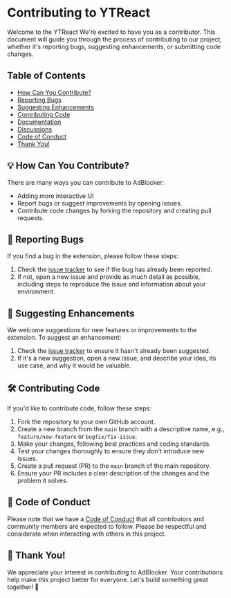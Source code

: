 # Contributing to YTReact

Welcome to the YTReact We're excited to have you as a contributor. This document will guide you through the process of contributing to our project, whether it's reporting bugs, suggesting enhancements, or submitting code changes.

## Table of Contents

- [How Can You Contribute?](#how-can-you-contribute)
- [Reporting Bugs](#reporting-bugs)
- [Suggesting Enhancements](#suggesting-enhancements)
- [Contributing Code](#contributing-code)
- [Documentation](#documentation)
- [Discussions](#discussions)
- [Code of Conduct](#code-of-conduct)
- [Thank You!](#thank-you)

## 💡 How Can You Contribute?

There are many ways you can contribute to AdBlocker:

- Adding more interactive UI
- Report bugs or suggest improvements by opening issues.
- Contribute code changes by forking the repository and creating pull requests.


## 🐞 Reporting Bugs

If you find a bug in the extension, please follow these steps:

1. Check the [issue tracker](https://github.com/weberankit/YTReact/issues) to see if the bug has already been reported.
2. If not, open a new issue and provide as much detail as possible, including steps to reproduce the issue and information about your environment.

## 🌟 Suggesting Enhancements

We welcome suggestions for new features or improvements to the extension. To suggest an enhancement:

1. Check the [issue tracker](https://github.com/weberankit/YTReact/issues) to ensure it hasn't already been suggested.
2. If it's a new suggestion, open a new issue, and describe your idea, its use case, and why it would be valuable.

## 🛠️ Contributing Code

If you'd like to contribute code, follow these steps:

1. Fork the repository to your own GitHub account.
2. Create a new branch from the `main` branch with a descriptive name, e.g., `feature/new-feature` or `bugfix/fix-issue`.
3. Make your changes, following best practices and coding standards.
4. Test your changes thoroughly to ensure they don't introduce new issues.
5. Create a pull request (PR) to the `main` branch of the main repository.
6. Ensure your PR includes a clear description of the changes and the problem it solves.






## 🧐 Code of Conduct

Please note that we have a [Code of Conduct](Code_of_Conduct.md) that all contributors and community members are expected to follow. Please be respectful and considerate when interacting with others in this project.

## 🎉 Thank You!

We appreciate your interest in contributing to AdBlocker. Your contributions help make this project better for everyone. Let's build something great together! 🚀
